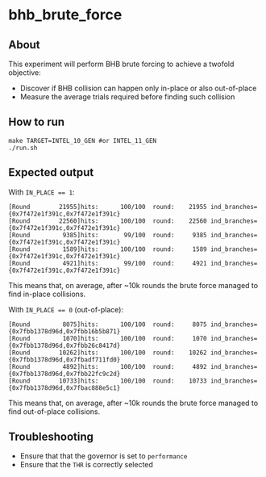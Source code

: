 # bhb\_brute\_force

## About

This experiment will perform BHB brute forcing to achieve a twofold objective:

* Discover if BHB collision can happen only in-place or also out-of-place
* Measure the average trials required before finding such collision

## How to run

```
make TARGET=INTEL_10_GEN #or INTEL_11_GEN
./run.sh
```

## Expected output

With `IN_PLACE == 1`:

```
[Round        21955]hits:      100/100  round:    21955 ind_branches={0x7f472e1f391c,0x7f472e1f391c}
[Round        22560]hits:      100/100  round:    22560 ind_branches={0x7f472e1f391c,0x7f472e1f391c}
[Round         9385]hits:       99/100  round:     9385 ind_branches={0x7f472e1f391c,0x7f472e1f391c}
[Round         1589]hits:      100/100  round:     1589 ind_branches={0x7f472e1f391c,0x7f472e1f391c}
[Round         4921]hits:       99/100  round:     4921 ind_branches={0x7f472e1f391c,0x7f472e1f391c}
```
This means that, on average, after ~10k rounds the brute force managed to find in-place collisions.

With `IN_PLACE == 0` (out-of-place): 

```
[Round         8075]hits:      100/100  round:     8075 ind_branches={0x7fbb1378d96d,0x7fbb16b5b871}
[Round         1070]hits:      100/100  round:     1070 ind_branches={0x7fbb1378d96d,0x7fbb26c8417d}
[Round        10262]hits:      100/100  round:    10262 ind_branches={0x7fbb1378d96d,0x7fbadf711fd0}
[Round         4892]hits:      100/100  round:     4892 ind_branches={0x7fbb1378d96d,0x7fbb22fc9c2d}
[Round        10733]hits:      100/100  round:    10733 ind_branches={0x7fbb1378d96d,0x7fbac888e5c1}
```
This means that, on average, after ~10k rounds the brute force managed to find out-of-place collisions.

## Troubleshooting

* Ensure that that the governor is set to `performance`
* Ensure that the `THR` is correctly selected
